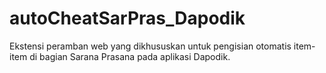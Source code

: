 # autoCheatSarPras_Dapodik

Ekstensi peramban web yang dikhususkan untuk pengisian otomatis item-item di bagian Sarana Prasana pada aplikasi Dapodik.
